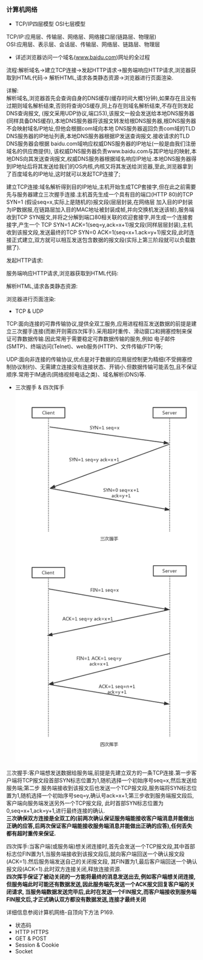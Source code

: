 ### 计算机网络
- TCP/IP四层模型 OSI七层模型  

TCP/IP:应用层、传输层、网络层、网络接口层(链路层、物理层)  
OSI:应用层、表示层、会话层、传输层、网络层、链路层、物理层  

- 详述浏览器访问一个域名(www.baidu.com)网址的全过程  

流程:解析域名->建立TCP连接->发起HTTP请求->服务端响应HTTP请求,浏览器获取到HTML代码->
解析HTML,请求各类静态资源->浏览器进行页面渲染.  

详解:  
解析域名,浏览器首先会查询自身的DNS缓存(缓存时间大概1分钟),如果存在且没有过期则域名解析结束,否则将查询OS缓存,同上存在则域名解析结束,不存在则发起DNS查询报文,
(报文采用UDP协议,端口53),该报文一般会发送给本地DNS服务器(同样具备DNS缓存),本地DNS服务器将该报文转发给根DNS服务器,根DNS服务器不会映射域名IP地址,但他会根据com域向本地
DNS服务器返回负责com域的TLD DNS服务器的IP地址列表,本地DNS服务器根据IP发送查询报文.接收请求的TLD DNS服务器会根据 baidu.com域响应权威DNS服务器的IP地址(一般是由我们注册域名的供应商提供),
该权威DNS服务器负责www.baidu.com与其IP地址的映射,本地DNS向其发送查询报文,权威DNS服务器根据域名响应IP地址.本地DNS服务器得到IP地址后将其发送给我们的OS内核,内核又将其发送给浏览器,至此,浏览器拿到了百度域名的IP地址,这时就可以发起TCP连接了;  

建立TCP连接:域名解析得到目的IP地址,主机开始生成TCP套接字,但在此之前需要先与服务器建立三次握手连接.主机首先生成一个具有目的端口(HTTP 80)的TCP SYN=1 (假设seq=x,实际上是随机的)报文段(层层封装,在网络层
加入目的IP封装为IP数据报,在链路层加入目的MAC地址被封装成帧,并向交换机发送该帧),服务端收到TCP SYN报文,并将之分解到端口80相关联的欢迎套接字,并生成一个连接套接字,产生一个
TCP SYN=1 ACK=1(seq=y,ack=x+1)报文段(同样层层封装),主机收到该报文段,发送最终的TCP SYN=0 ACK=1(seq=x+1.ack=y+1)报文段,此时连接正式建立,双方就可以相互发送包含数据的报文段(实际上第三阶段就可以负载数据了).

发起HTTP请求:  

服务端响应HTTP请求,浏览器获取到HTML代码:  

解析HTML,请求各类静态资源:  

浏览器进行页面渲染:  

- TCP & UDP  

TCP:面向连接的可靠传输协议,提供全双工服务,应用进程相互发送数据的前提是建立三次握手连接(而断开则需四次挥手).采用超时重传、滑动窗口和拥塞控制来保证可靠数据传输.因此常用于需要稳定可靠数据传输的服务,例如
电子邮件(SMTP)、终端访问(Telnet)、web服务(HTTP)、文件传输(FTP)等;  
  
UDP:面向非连接的传输协议,优点是对于数据的应用层控制更为精细(不受拥塞控制协议制约)、无需建立连接没有连接状态、开销小.但数据传输可能丢包,且不保证顺序.常用于IM通讯(网络视频电话之类)、域名解析(DNS)等.  

- 三次握手 & 四次挥手  
![TCP](https://raw.githubusercontent.com/MelloChan/java-interview/master/image/TCP-Connection%26Close.png)

三次握手:客户端想发送数据给服务端,前提是先建立双方的一条TCP连接.第一步客户端将TCP报文段首部SYN标志位置为1,随机选择一个初始序号seq=x,然后发送给服务端;第二步
服务端接收到该报文后也发送一个TCP报文段,服务端将SYN标志位置为1,随机选择一个初始序号seq=y,确认号ack=x+1;第三步收到服务端报文段后,客户端向服务端发送另外一个TCP报文段,
此时首部SYN标志位置为0,seq=x+1,ack=y+1,进行最终连接的确认.  
**三次确保双方连接是全双工的(前两次确认保证服务端能接收客户端消息并能做出正确的应答,后两次保证客户端能接收服务端消息并能做出正确的应答),任何丢失都有超时重传来保证.**  

四次挥手:当客户端(或服务端)想关闭连接时,首先会发送一个TCP报文段,其中首部标志位FIN置为1,当服务端接收到该报文段后,就向客户端回送一个确认报文段(ACK=1).然后服务端发送自己的关闭报文段,
其FIN置为1,最后客户端回送一个确认报文段(ACK=1).此时双方连接关闭,释放连接资源.  
**四次挥手保证了被动关闭的一方能将最终的消息发送出去,例如客户端想关闭连接,但服务端此时可能还有数据发送,因此服务端先发送一个ACK报文回复客户端的关闭请求,
当服务端数据发送完毕后,此时在发送一个FIN报文,而客户端接收到服务端FIN报文后,才正式确认双方都没有数据发送,连接才最终关闭**

详细信息参阅计算机网络-自顶向下方法 P169.

- 状态码
- HTTP HTTPS
- GET & POST 
- Session & Cookie
- Socket